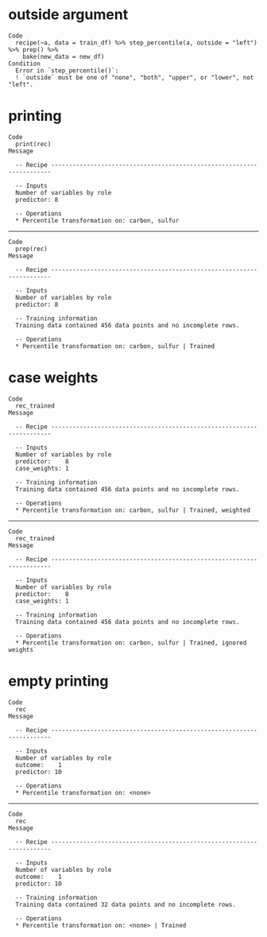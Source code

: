 # outside argument

    Code
      recipe(~a, data = train_df) %>% step_percentile(a, outside = "left") %>% prep() %>%
        bake(new_data = new_df)
    Condition
      Error in `step_percentile()`:
      ! `outside` must be one of "none", "both", "upper", or "lower", not "left".

# printing

    Code
      print(rec)
    Message
      
      -- Recipe ----------------------------------------------------------------------
      
      -- Inputs 
      Number of variables by role
      predictor: 8
      
      -- Operations 
      * Percentile transformation on: carbon, sulfur

---

    Code
      prep(rec)
    Message
      
      -- Recipe ----------------------------------------------------------------------
      
      -- Inputs 
      Number of variables by role
      predictor: 8
      
      -- Training information 
      Training data contained 456 data points and no incomplete rows.
      
      -- Operations 
      * Percentile transformation on: carbon, sulfur | Trained

# case weights

    Code
      rec_trained
    Message
      
      -- Recipe ----------------------------------------------------------------------
      
      -- Inputs 
      Number of variables by role
      predictor:    8
      case_weights: 1
      
      -- Training information 
      Training data contained 456 data points and no incomplete rows.
      
      -- Operations 
      * Percentile transformation on: carbon, sulfur | Trained, weighted

---

    Code
      rec_trained
    Message
      
      -- Recipe ----------------------------------------------------------------------
      
      -- Inputs 
      Number of variables by role
      predictor:    8
      case_weights: 1
      
      -- Training information 
      Training data contained 456 data points and no incomplete rows.
      
      -- Operations 
      * Percentile transformation on: carbon, sulfur | Trained, ignored weights

# empty printing

    Code
      rec
    Message
      
      -- Recipe ----------------------------------------------------------------------
      
      -- Inputs 
      Number of variables by role
      outcome:    1
      predictor: 10
      
      -- Operations 
      * Percentile transformation on: <none>

---

    Code
      rec
    Message
      
      -- Recipe ----------------------------------------------------------------------
      
      -- Inputs 
      Number of variables by role
      outcome:    1
      predictor: 10
      
      -- Training information 
      Training data contained 32 data points and no incomplete rows.
      
      -- Operations 
      * Percentile transformation on: <none> | Trained

